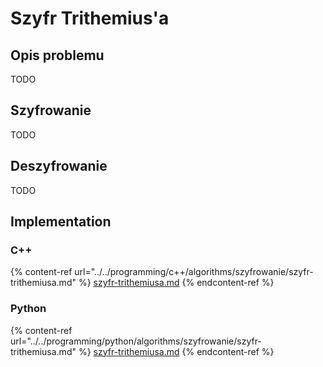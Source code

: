 # Szyfr Trithemius'a

## Opis problemu

TODO

## Szyfrowanie

TODO

## Deszyfrowanie

TODO

## Implementation

### C++

{% content-ref url="../../programming/c++/algorithms/szyfrowanie/szyfr-trithemiusa.md" %}
[szyfr-trithemiusa.md](../../programming/c++/algorithms/szyfrowanie/szyfr-trithemiusa.md)
{% endcontent-ref %}

### Python

{% content-ref url="../../programming/python/algorithms/szyfrowanie/szyfr-trithemiusa.md" %}
[szyfr-trithemiusa.md](../../programming/python/algorithms/szyfrowanie/szyfr-trithemiusa.md)
{% endcontent-ref %}
